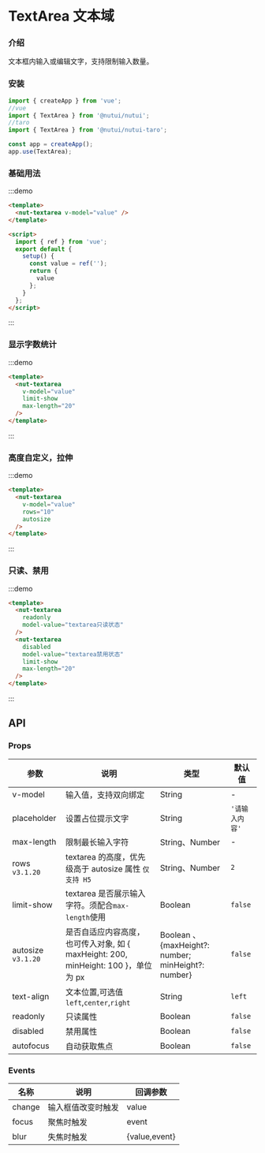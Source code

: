 # TextArea 文本域

### 介绍

文本框内输入或编辑文字，支持限制输入数量。

### 安装

```javascript
import { createApp } from 'vue';
//vue
import { TextArea } from '@nutui/nutui';
//taro
import { TextArea } from '@nutui/nutui-taro';

const app = createApp();
app.use(TextArea);
```

### 基础用法

:::demo

```html
<template>
  <nut-textarea v-model="value" />
</template>

<script>
  import { ref } from 'vue';
  export default {
    setup() {
      const value = ref('');
      return {
        value
      };
    }
  };
</script>
```

:::

### 显示字数统计

:::demo

```html
<template>
  <nut-textarea
    v-model="value"
    limit-show
    max-length="20"
  />
</template>
```

:::

### 高度自定义，拉伸

:::demo

```html
<template>
  <nut-textarea
    v-model="value"
    rows="10"
    autosize
  />
</template>
```

:::

### 只读、禁用

:::demo

```html
<template>
  <nut-textarea
    readonly
    model-value="textarea只读状态"
  />
  <nut-textarea
    disabled
    model-value="textarea禁用状态"
    limit-show
    max-length="20"
  />
</template>
```

:::

## API

### Props

| 参数               | 说明                                                                               | 类型                                               | 默认值         |
| ------------------ | ---------------------------------------------------------------------------------- | -------------------------------------------------- | -------------- |
| v-model            | 输入值，支持双向绑定                                                               | String                                             | -              |
| placeholder        | 设置占位提示文字                                                                   | String                                             | `'请输入内容'` |
| max-length         | 限制最长输入字符                                                                   | String、Number                                     | -              |
| rows `v3.1.20`     | textarea 的高度，优先级高于 autosize 属性 `仅支持 H5`                              | String、Number                                     | `2`            |
| limit-show         | textarea 是否展示输入字符。须配合`max-length`使用                                  | Boolean                                            | `false`        |
| autosize `v3.1.20` | 是否自适应内容高度，也可传入对象, 如 { maxHeight: 200, minHeight: 100 }，单位为 px | Boolean 、{maxHeight?: number; minHeight?: number} | `false`        |
| text-align         | 文本位置,可选值`left`,`center`,`right`                                             | String                                             | `left`         |
| readonly           | 只读属性                                                                           | Boolean                                            | `false`        |
| disabled           | 禁用属性                                                                           | Boolean                                            | `false`        |
| autofocus          | 自动获取焦点                                                                       | Boolean                                            | `false`        |

### Events

| 名称   | 说明               | 回调参数      |
| ------ | ------------------ | ------------- |
| change | 输入框值改变时触发 | value         |
| focus  | 聚焦时触发         | event         |
| blur   | 失焦时触发         | {value,event} |

